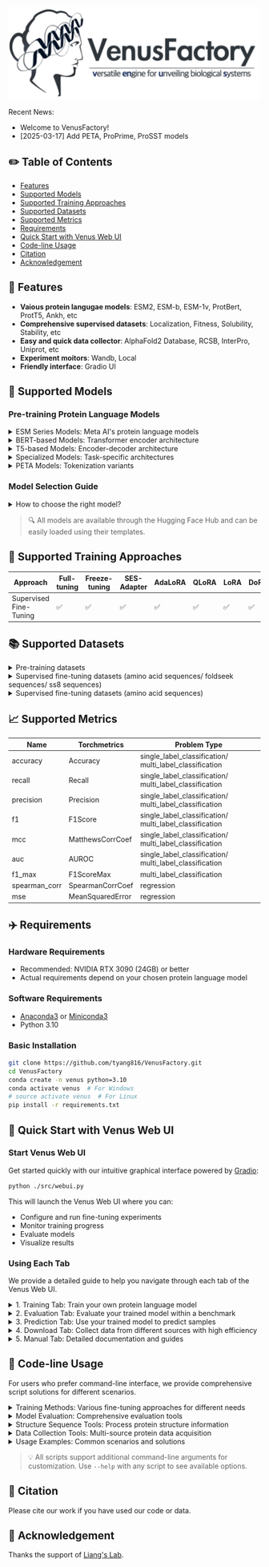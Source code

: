 ![# VenusFactory](img/banner_2503.png)

Recent News:

- Welcome to VenusFactory!
- [2025-03-17] Add PETA, ProPrime, ProSST models

## ✏️ Table of Contents

- [Features](#-features)
- [Supported Models](#-supported-models)
- [Supported Training Approaches](#-supported-training-approaches)
- [Supported Datasets](#-supported-datasets)
- [Supported Metrics](#-supported-metrics)
- [Requirements](#-requirements)
- [Quick Start with Venus Web UI](#-quick-start-with-venus-web-ui)
- [Code-line Usage](#-code-line-usage)
- [Citation](#-citation)
- [Acknowledgement](#-acknowledgement)

## 📑 Features

- **Vaious protein langugae models**: ESM2, ESM-b, ESM-1v, ProtBert, ProtT5, Ankh, etc
- **Comprehensive supervised datasets**: Localization, Fitness, Solubility, Stability, etc
- **Easy and quick data collector**: AlphaFold2 Database, RCSB, InterPro, Uniprot, etc
- **Experiment moitors**: Wandb, Local
- **Friendly interface**: Gradio UI

## 🤖 Supported Models

### Pre-training Protein Language Models

<details>
<summary>ESM Series Models: Meta AI's protein language models</summary>

| Model | Size | Parameters | GPU Memory | Training Data | Template |
|-------|------|------------|------------|---------------|----------|
| ESM2-8M | 8M | 8M | 2GB+ | UR50/D | [facebook/esm2_t6_8M_UR50D](https://huggingface.co/facebook/esm2_t6_8M_UR50D) |
| ESM2-35M | 35M | 35M | 4GB+ | UR50/D | [facebook/esm2_t12_35M_UR50D](https://huggingface.co/facebook/esm2_t12_35M_UR50D) |
| ESM2-150M | 150M | 150M | 8GB+ | UR50/D | [facebook/esm2_t30_150M_UR50D](https://huggingface.co/facebook/esm2_t30_150M_UR50D) |
| ESM2-650M | 650M | 650M | 16GB+ | UR50/D | [facebook/esm2_t33_650M_UR50D](https://huggingface.co/facebook/esm2_t33_650M_UR50D) |
| ESM2-3B | 3B | 3B | 24GB+ | UR50/D | [facebook/esm2_t36_3B_UR50D](https://huggingface.co/facebook/esm2_t36_3B_UR50D) |
| ESM2-15B | 15B | 15B | 40GB+ | UR50/D | [facebook/esm2_t48_15B_UR50D](https://huggingface.co/facebook/esm2_t48_15B_UR50D) |
| ESM-1b | 650M | 650M | 16GB+ | UR50/S | [facebook/esm1b_t33_650M_UR50S](https://huggingface.co/facebook/esm1b_t33_650M_UR50S) |
| ESM-1v-1 | 650M | 650M | 16GB+ | UR90/S | [facebook/esm1v_t33_650M_UR90S_1](https://huggingface.co/facebook/esm1v_t33_650M_UR90S_1) |
| ESM-1v-2 | 650M | 650M | 16GB+ | UR90/S | [facebook/esm1v_t33_650M_UR90S_2](https://huggingface.co/facebook/esm1v_t33_650M_UR90S_2) |
| ESM-1v-3 | 650M | 650M | 16GB+ | UR90/S | [facebook/esm1v_t33_650M_UR90S_3](https://huggingface.co/facebook/esm1v_t33_650M_UR90S_3) |
| ESM-1v-4 | 650M | 650M | 16GB+ | UR90/S | [facebook/esm1v_t33_650M_UR90S_4](https://huggingface.co/facebook/esm1v_t33_650M_UR90S_4) |
| ESM-1v-5 | 650M | 650M | 16GB+ | UR90/S | [facebook/esm1v_t33_650M_UR90S_5](https://huggingface.co/facebook/esm1v_t33_650M_UR90S_5) |

> 💡 ESM2 models are the latest generation, offering better performance than ESM-1b/1v
</details>

<details>
<summary>BERT-based Models: Transformer encoder architecture</summary>

| Model | Size | Parameters | GPU Memory | Training Data | Template |
|-------|------|------------|------------|---------------|----------|
| ProtBert-Uniref100 | 420M | 420M | 12GB+ | UniRef100 | [Rostlab/prot_bert](https://huggingface.co/Rostlab/prot_bert) |
| ProtBert-BFD | 420M | 420M | 12GB+ | BFD100 | [Rostlab/prot_bert_bfd](https://huggingface.co/Rostlab/prot_bert_bfd) |
| IgBert | 420M | 420M | 12GB+ | Antibody | [Exscientia/IgBert](https://huggingface.co/Exscientia/IgBert) |
| IgBert-unpaired | 420M | 420M | 12GB+ | Antibody | [Exscientia/IgBert_unpaired](https://huggingface.co/Exscientia/IgBert_unpaired) |

> 💡 BFD-trained models generally show better performance on structure-related tasks
</details>

<details>
<summary>T5-based Models: Encoder-decoder architecture</summary>

| Model | Size | Parameters | GPU Memory | Training Data | Template |
|-------|------|------------|------------|---------------|----------|
| ProtT5-XL-UniRef50 | 3B | 3B | 24GB+ | UniRef50 | [Rostlab/prot_t5_xl_uniref50](https://huggingface.co/Rostlab/prot_t5_xl_uniref50) |
| ProtT5-XXL-UniRef50 | 11B | 11B | 40GB+ | UniRef50 | [Rostlab/prot_t5_xxl_uniref50](https://huggingface.co/Rostlab/prot_t5_xxl_uniref50) |
| ProtT5-XL-BFD | 3B | 3B | 24GB+ | BFD100 | [Rostlab/prot_t5_xl_bfd](https://huggingface.co/Rostlab/prot_t5_xl_bfd) |
| ProtT5-XXL-BFD | 11B | 11B | 40GB+ | BFD100 | [Rostlab/prot_t5_xxl_bfd](https://huggingface.co/Rostlab/prot_t5_xxl_bfd) |
| IgT5 | 3B | 3B | 24GB+ | Antibody | [Exscientia/IgT5](https://huggingface.co/Exscientia/IgT5) |
| IgT5-unpaired | 3B | 3B | 24GB+ | Antibody | [Exscientia/IgT5_unpaired](https://huggingface.co/Exscientia/IgT5_unpaired) |

> 💡 T5 models can be used for both encoding and generation tasks
</details>

<details>
<summary>Specialized Models: Task-specific architectures</summary>

| Model | Size | Parameters | GPU Memory | Features | Template |
|-------|------|------------|------------|----------|----------|
| Ankh-base | 450M | 450M | 12GB+ | Encoder-decoder | [ElnaggarLab/ankh-base](https://huggingface.co/ElnaggarLab/ankh-base) |
| Ankh-large | 1.2B | 1.2B | 20GB+ | Encoder-decoder | [ElnaggarLab/ankh-large](https://huggingface.co/ElnaggarLab/ankh-large) |
| ProSST-20 | 20 | 110M | 4GB+ | Mutation | [AI4Protein/ProSST-20](https://huggingface.co/AI4Protein/ProSST-20) |
| ProSST-128 | 128 | 110M | 4GB+ | Mutation | [AI4Protein/ProSST-128](https://huggingface.co/AI4Protein/ProSST-128) |
| ProSST-512 | 512 | 110M | 4GB+ | Mutation | [AI4Protein/ProSST-512](https://huggingface.co/AI4Protein/ProSST-512) |
| ProSST-2048 | 2048 | 110M | 4GB+ | Mutation | [AI4Protein/ProSST-2048](https://huggingface.co/AI4Protein/ProSST-2048) |
| ProSST-4096 | 4096 | 110M | 4GB+ | Mutation | [AI4Protein/ProSST-4096](https://huggingface.co/AI4Protein/ProSST-4096) |
| ProPrime-690M | 690M | 690M | 16GB+ | OGT-prediction | [AI4Protein/Prime_690M](https://huggingface.co/AI4Protein/Prime_690M) |

> 💡 These models often excel in specific tasks or offer unique architectural benefits
</details>

<details>
<summary>PETA Models: Tokenization variants</summary>

#### BPE Tokenization Series
| Model | Vocab Size | Parameters | GPU Memory | Template |
|-------|------------|------------|------------|----------|
| PETA-base | base | 35M | 4GB+ | [AI4Protein/deep_base](https://huggingface.co/AI4Protein/deep_base) |
| PETA-bpe-50 | 50 | 35M | 4GB+ | [AI4Protein/deep_bpe_50](https://huggingface.co/AI4Protein/deep_bpe_50) |
| PETA-bpe-200 | 200 | 35M | 4GB+ | [AI4Protein/deep_bpe_200](https://huggingface.co/AI4Protein/deep_bpe_200) |
| PETA-bpe-400 | 400 | 35M | 4GB+ | [AI4Protein/deep_bpe_400](https://huggingface.co/AI4Protein/deep_bpe_400) |
| PETA-bpe-800 | 800 | 35M | 4GB+ | [AI4Protein/deep_bpe_800](https://huggingface.co/AI4Protein/deep_bpe_800) |
| PETA-bpe-1600 | 1600 | 35M | 4GB+ | [AI4Protein/deep_bpe_1600](https://huggingface.co/AI4Protein/deep_bpe_1600) |
| PETA-bpe-3200 | 3200 | 35M | 4GB+ | [AI4Protein/deep_bpe_3200](https://huggingface.co/AI4Protein/deep_bpe_3200) |

#### Unigram Tokenization Series
| Model | Vocab Size | Parameters | GPU Memory | Template |
|-------|------------|------------|------------|----------|
| PETA-unigram-50 | 50 | 35M | 4GB+ | [AI4Protein/deep_unigram_50](https://huggingface.co/AI4Protein/deep_unigram_50) |
| PETA-unigram-100 | 100 | 35M | 4GB+ | [AI4Protein/deep_unigram_100](https://huggingface.co/AI4Protein/deep_unigram_100) |
| PETA-unigram-200 | 200 | 35M | 4GB+ | [AI4Protein/deep_unigram_200](https://huggingface.co/AI4Protein/deep_unigram_200) |
| PETA-unigram-400 | 400 | 35M | 4GB+ | [AI4Protein/deep_unigram_400](https://huggingface.co/AI4Protein/deep_unigram_400) |
| PETA-unigram-800 | 800 | 35M | 4GB+ | [AI4Protein/deep_unigram_800](https://huggingface.co/AI4Protein/deep_unigram_800) |
| PETA-unigram-1600 | 1600 | 35M | 4GB+ | [AI4Protein/deep_unigram_1600](https://huggingface.co/AI4Protein/deep_unigram_1600) |
| PETA-unigram-3200 | 3200 | 35M | 4GB+ | [AI4Protein/deep_unigram_3200](https://huggingface.co/AI4Protein/deep_unigram_3200) |

> 💡 Different tokenization strategies may be better suited for specific tasks
</details>

### Model Selection Guide

<details>
<summary>How to choose the right model?</summary>

1. **Based on Hardware Constraints:**
   - Limited GPU (<8GB): ESM2-8M, ESM2-35M, ProSST
   - Medium GPU (8-16GB): ESM2-150M, ESM2-650M, ProtBert series
   - High-end GPU (24GB+): ESM2-3B, ProtT5-XL, Ankh-large
   - Multiple GPUs: ESM2-15B, ProtT5-XXL

2. **Based on Task Type:**
   - Sequence classification: ESM2, ProtBert
   - Structure prediction: ESM2, Ankh
   - Generation tasks: ProtT5
   - Antibody design: IgBert, IgT5
   - Lightweight deployment: ProSST, PETA-base

3. **Based on Training Data:**
   - General protein tasks: ESM2, ProtBert
   - Structure-aware tasks: Ankh
   - Antibody-specific: IgBert, IgT5
   - Custom tokenization needs: PETA series

</details>

> 🔍 All models are available through the Hugging Face Hub and can be easily loaded using their templates.

## 🔬 Supported Training Approaches

| Approach               | Full-tuning | Freeze-tuning      | SES-Adapter        | AdaLoRA            | QLoRA      | LoRA               | DoRA            | IA3              | 
| ---------------------- | ----------- | ------------------ | ------------------ | ------------------ |----------- | ------------------ | -----------------| -----------------|
| Supervised Fine-Tuning | ✅          | ✅                | ✅                 | ✅                |✅          | ✅                | ✅               | ✅              |

## 📚 Supported Datasets

<details><summary>Pre-training datasets</summary>


- [CATH_V43_S40](https://huggingface.co/datasets/tyang816/cath) | structures

</details>

<details><summary>Supervised fine-tuning datasets (amino acid sequences/ foldseek sequences/ ss8 sequences)</summary>

- DeepLocBinary | protein-wise | single_label_classification
    - [DeepLocBinary_AlphaFold2](https://huggingface.co/datasets/tyang816/DeepLocBinary_AlphaFold2)
    - [DeepLocBinary_ESMFold](https://huggingface.co/datasets/tyang816/DeepLocBinary_ESMFold)
- DeepLocMulti | protein-wise | single_label_classification
    - [DeepLocMulti_AlphaFold2](https://huggingface.co/datasets/tyang816/DeepLocMulti_AlphaFold2)
    - [DeepLocMulti_ESMFold](https://huggingface.co/datasets/tyang816/DeepLocMulti_ESMFold)
- DeepLoc2Multi | protein-wise | single_label_classification
    - [DeepLoc2Multi_AlphaFold2](https://huggingface.co/datasets/tyang816/DeepLoc2Multi_AlphaFold2)
    - [DeepLoc2Multi_ESMFold](https://huggingface.co/datasets/tyang816/DeepLoc2Multi_ESMFold)
- DeepSol | protein-wise | single_label_classification
    - [DeepSol_ESMFold](https://huggingface.co/datasets/tyang816/DeepSol_ESMFold)
- DeepSoluE | protein-wise | single_label_classification
    - [DeepSoluE_ESMFold](https://huggingface.co/datasets/tyang816/DeepSoluE_ESMFold)
- ProtSolM | protein-wise | single_label_classification
    - [ProtSolM_ESMFold](https://huggingface.co/datasets/tyang816/ProtSolM_ESMFold)
- eSOL | protein-wise | regression
    - [eSOL_AlphaFold2](https://huggingface.co/datasets/tyang816/eSOL_AlphaFold2)
    - [eSOL_ESMFold](https://huggingface.co/datasets/tyang816/eSOL_ESMFold)
- DeepET_Topt | protein-wise | regression
    - [DeepET_Topt_AlphaFold2](https://huggingface.co/datasets/tyang816/DeepET_Topt_AlphaFold2)
    - [DeepET_Topt_ESMFold](https://huggingface.co/datasets/tyang816/DeepET_Topt_ESMFold)
- EC | protein-wise | multi_label_classification
    - [EC_AlphaFold2](https://huggingface.co/datasets/tyang816/EC_AlphaFold2)
    - [EC_ESMFold](https://huggingface.co/datasets/tyang816/EC_ESMFold)
- GO_BP | protein-wise | multi_label_classification
    - [GO_BP_AlphaFold2](https://huggingface.co/datasets/tyang816/GO_BP_AlphaFold2)
    - [GO_BP_ESMFold](https://huggingface.co/datasets/tyang816/GO_BP_ESMFold)
- GO_CC | protein-wise | multi_label_classification
    - [GO_CC_AlphaFold2](https://huggingface.co/datasets/tyang816/GO_CC_AlphaFold2)
    - [GO_CC_ESMFold](https://huggingface.co/datasets/tyang816/GO_CC_ESMFold)
- GO_MF | protein-wise | multi_label_classification
    - [GO_MF_AlphaFold2](https://huggingface.co/datasets/tyang816/GO_MF_AlphaFold2)
    - [GO_MF_ESMFold](https://huggingface.co/datasets/tyang816/GO_MF_ESMFold)
- MetalIonBinding | protein-wise | single_label_classification
    - [MetalIonBinding_AlphaFold2](https://huggingface.co/datasets/tyang816/MetalIonBinding_AlphaFold2)
    - [MetalIonBinding_ESMFold](https://huggingface.co/datasets/tyang816/MetalIonBinding_ESMFold)
- Thermostability | protein-wise | regression
    - [Thermostability_AlphaFold2](https://huggingface.co/datasets/tyang816/Thermostability_AlphaFold2)
    - [Thermostability_ESMFold](https://huggingface.co/datasets/tyang816/Thermostability_ESMFold)

> ✨ Only structural sequences are different for the same dataset, for example, ``DeepLocBinary_ESMFold`` and ``DeepLocBinary_AlphaFold2`` share the same amino acid sequences, this means if you only want to use the ``aa_seqs``, both are ok! 

</details>

<details><summary>Supervised fine-tuning datasets (amino acid sequences)</summary>

- [Demo_Solubility](https://huggingface.co/datasets/tyang816/Demo_Solubility) | protein-wise | single_label_classification
- [DeepLocBinary](https://huggingface.co/datasets/tyang816/DeepLocBinary) | protein-wise | single_label_classification
- [DeepLocMulti](https://huggingface.co/datasets/tyang816/DeepLocMulti) | protein-wise | single_label_classification
- [DeepLoc2Multi](https://huggingface.co/datasets/tyang816/DeepLoc2Multi) | protein-wise | single_label_classification
- [DeepSol](https://huggingface.co/datasets/tyang816/DeepSol) | protein-wise | single_label_classification
- [DeepSoluE](https://huggingface.co/datasets/tyang816/DeepSoluE) | protein-wise | single_label_classification
- [ProtSolM](https://huggingface.co/datasets/tyang816/ProtSolM) | protein-wise | single_label_classification
- [eSOL](https://huggingface.co/datasets/tyang816/eSOL) | protein-wise | regression
- [DeepET_Topt](https://huggingface.co/datasets/tyang816/DeepET_Topt) | protein-wise | regression
- [EC](https://huggingface.co/datasets/tyang816/EC) | protein-wise | multi_label_classification
- [GO_BP](https://huggingface.co/datasets/tyang816/GO_BP) | protein-wise | multi_label_classification
- [GO_CC](https://huggingface.co/datasets/tyang816/GO_CC) | protein-wise | multi_label_classification
- [GO_MF](https://huggingface.co/datasets/tyang816/GO_MF) | protein-wise | multi_label_classification
- [MetalIonBinding](https://huggingface.co/datasets/tyang816/MetalIonBinding) | protein-wise | single_label_classification
- [Thermostability](https://huggingface.co/datasets/tyang816/Thermostability) | protein-wise | regression
- [PaCRISPR](https://huggingface.co/datasets/tyang816/PaCRISPR) | protein-wise
- [PETA_CHS_Sol](https://huggingface.co/datasets/tyang816/PETA_CHS_Sol) | protein-wise
- [PETA_LGK_Sol](https://huggingface.co/datasets/tyang816/PETA_LGK_Sol) | protein-wise
- [PETA_TEM_Sol](https://huggingface.co/datasets/tyang816/PETA_TEM_Sol) | protein-wise
- [SortingSignal](https://huggingface.co/datasets/tyang816/SortingSignal) | protein-wise
- FLIP_AAV | protein-site | regression
    - [FLIP_AAV_one-vs-rest](https://huggingface.co/datasets/tyang816/FLIP_AAV_one-vs-rest), [FLIP_AAV_two-vs-rest](https://huggingface.co/datasets/tyang816/FLIP_AAV_two-vs-rest), [FLIP_AAV_mut-des](https://huggingface.co/datasets/tyang816/FLIP_AAV_mut-des), [FLIP_AAV_des-mut](https://huggingface.co/datasets/tyang816/FLIP_AAV_des-mut), [FLIP_AAV_seven-vs-rest](https://huggingface.co/datasets/tyang816/FLIP_AAV_seven-vs-rest), [FLIP_AAV_low-vs-high](https://huggingface.co/datasets/tyang816/FLIP_AAV_low-vs-high), [FLIP_AAV_sampled](https://huggingface.co/datasets/tyang816/FLIP_AAV_sampled)
- FLIP_GB1 | protein-site | regression
    - [FLIP_GB1_one-vs-rest](https://huggingface.co/datasets/tyang816/FLIP_GB1_one-vs-rest), [FLIP_GB1_two-vs-rest](https://huggingface.co/datasets/tyang816/FLIP_GB1_two-vs-rest), [FLIP_GB1_three-vs-rest](https://huggingface.co/datasets/tyang816/FLIP_GB1_three-vs-rest), [FLIP_GB1_low-vs-high](https://huggingface.co/datasets/tyang816/FLIP_GB1_low-vs-high), [FLIP_GB1_sampled](https://huggingface.co/datasets/tyang816/FLIP_GB1_sampled)
- [TAPE_Fluorescence](https://huggingface.co/datasets/tyang816/TAPE_Fluorescence) | protein-site | regression
- [TAPE_Stability](https://huggingface.co/datasets/tyang816/TAPE_Stability) | protein-site | regression

</details>

## 📈 Supported Metrics

| Name          | Torchmetrics     | Problem Type                                            |
| ------------- | ---------------- | ------------------------------------------------------- |
| accuracy      | Accuracy         | single_label_classification/ multi_label_classification |
| recall        | Recall           | single_label_classification/ multi_label_classification |
| precision     | Precision        | single_label_classification/ multi_label_classification |
| f1            | F1Score          | single_label_classification/ multi_label_classification |
| mcc           | MatthewsCorrCoef | single_label_classification/ multi_label_classification |
| auc           | AUROC            | single_label_classification/ multi_label_classification |
| f1_max        | F1ScoreMax       | multi_label_classification                              |
| spearman_corr | SpearmanCorrCoef | regression                                              |
| mse           | MeanSquaredError | regression                                              |

## ✈️ Requirements

### Hardware Requirements
- Recommended: NVIDIA RTX 3090 (24GB) or better
- Actual requirements depend on your chosen protein language model

### Software Requirements
- [Anaconda3](https://www.anaconda.com/download) or [Miniconda3](https://docs.conda.io/projects/miniconda/en/latest/)
- Python 3.10

### Basic Installation
```bash
git clone https://github.com/tyang816/VenusFactory.git
cd VenusFactory
conda create -n venus python=3.10
conda activate venus  # For Windows
# source activate venus  # For Linux
pip install -r requirements.txt
```

## 🚀 Quick Start with Venus Web UI

### Start Venus Web UI

Get started quickly with our intuitive graphical interface powered by [Gradio](https://github.com/gradio-app/gradio):

```bash
python ./src/webui.py
```

This will launch the Venus Web UI where you can:
- Configure and run fine-tuning experiments
- Monitor training progress
- Evaluate models
- Visualize results

### Using Each Tab

We provide a detailed guide to help you navigate through each tab of the Venus Web UI.

<details>
<summary>1. Training Tab: Train your own protein language model</summary>

![Model_Dataset_Config](img/Train/Model_Dataset_Config.png)

Select a protein language model from the dropdown menu. Upload your dataset or select from available datasets and choose metrics appropriate for your problem type.

![Training_Parameters](img/Train/Training_Parameters.png)
Choose a training method (Freeze, SES-Adapter, LoRA, QLoRA etc.) and configure training parameters (batch size, learning rate, etc.).

![Preview_Command](img/Train/Preview_Command.png)
![Training_Progress](img/Train/Training_Progress.png)
![Best_Model](img/Train/Best_Model.png)
![Monitor_Figs](img/Train/Monitor_Figs.png)
Click "Start Training" and monitor progress in real-time.

<p align="center">
  <img src="img/Train/Metric_Results.png" width="60%" alt="Metric_Results">
</p>

Click "Download CSV" to download the test metrics results.
</details>

<details>
<summary>2. Evaluation Tab: Evaluate your trained model within a benchmark</summary>

![Model_Dataset_Config](img/Eval/Model_Dataset_Config.png)

Load your trained model by specifying the model path. Select the same protein language model and model configs used during training. Select a test dataset and configure batch size. Choose evaluation metrics appropriate for your problem type. Finally, click "Start Evaluation" to view performance metrics.
</details>

<details>
<summary>3. Prediction Tab: Use your trained model to predict samples</summary>

![Predict_Tab](img/Predict/Predict_Tab.png)

Load your trained model by specifying the model path. Select the same protein language model and model configs used during training.

For single sequence: Enter a protein sequence in the text box.

For batch prediction: Upload a CSV file with sequences.

![Batch](img/Predict/Batch.png)

Click "Predict" to generate and view results.
</details>

<details>
<summary>4. Download Tab: Collect data from different sources with high efficiency</summary>

- **AlphaFold2 Structures**: Enter UniProt IDs to download protein structures
- **UniProt**: Search for protein information using keywords or IDs
- **InterPro**: Retrieve protein family and domain information
- **RCSB PDB**: Download experimental protein structures
</details>

<details>
<summary>5. Manual Tab: Detailed documentation and guides</summary>

Select a language (English/Chinese).

Navigate through the documentation using the table of contents and find step-by-step guides.
</details>

## 🧬 Code-line Usage

For users who prefer command-line interface, we provide comprehensive script solutions for different scenarios.

<details>
<summary>Training Methods: Various fine-tuning approaches for different needs</summary>

### Full Model Fine-tuning
```bash
# Freeze-tuning: Train only specific layers while freezing others
bash ./script/train/train_plm_vanilla.sh
```

### Parameter-Efficient Fine-tuning (PEFT)
```bash
# SES-Adapter: Selective and Efficient adapter fine-tuning
bash ./script/train/train_plm_ses-adapter.sh

# AdaLoRA: Adaptive Low-Rank Adaptation
bash ./script/train/train_plm_adalora.sh

# QLoRA: Quantized Low-Rank Adaptation
bash ./script/train/train_plm_qlora.sh

# LoRA: Low-Rank Adaptation
bash ./script/train/train_plm_lora.sh

# DoRA: Double Low-Rank Adaptation
bash ./script/train/train_plm_dora.sh

# IA3: Infused Adapter by Inhibiting and Amplifying Inner Activations
bash ./script/train/train_plm_ia3.sh
```

#### Training Method Comparison
| Method | Memory Usage | Training Speed | Performance |
|--------|--------------|----------------|-------------|
| Freeze | Low | Fast | Good |
| SES-Adapter | Medium | Medium | Better |
| AdaLoRA | Low | Medium | Better |
| QLoRA | Very Low | Slower | Good |
| LoRA | Low | Fast | Good |
| DoRA | Low | Medium | Better |
| IA3 | Very Low | Fast | Good |

</details>

<details>
<summary>Model Evaluation: Comprehensive evaluation tools</summary>

### Basic Evaluation
```bash
# Evaluate model performance on test sets
bash ./script/eval/eval.sh
```

### Available Metrics
- Classification: accuracy, precision, recall, F1, MCC, AUC
- Regression: MSE, Spearman correlation
- Multi-label: F1-max

### Visualization Tools
- Training curves
- Confusion matrices
- ROC curves
- Performance comparison plots

</details>

<details>
<summary>Structure Sequence Tools: Process protein structure information</summary>

### ESM Structure Sequence
```bash
# Generate structure sequences using ESM-3
bash ./script/get_get_structure_seq/get_esm3_structure_seq.sh
```

### Secondary Structure
```bash
# Predict protein secondary structure
bash ./script/get_get_structure_seq/get_secondary_structure_seq.sh
```

Features:
- Support for multiple sequence formats
- Batch processing capability
- Integration with popular structure prediction tools

</details>

<details>
<summary>Data Collection Tools: Multi-source protein data acquisition</summary>

### Format Conversion
```bash
# Convert CIF format to PDB
bash ./crawler/convert/maxit.sh
```

### Metadata Collection
```bash
# Download metadata from RCSB PDB
bash ./crawler/metadata/download_rcsb.sh
```

### Sequence Data
```bash
# Download protein sequences from UniProt
bash ./crawler/sequence/download_uniprot_seq.sh
```

### Structure Data
```bash
# Download from AlphaFold2 Database
bash ./crawler/structure/download_alphafold.sh

# Download from RCSB PDB
bash ./crawler/structure/download_rcsb.sh
```

Features:
- Automated batch downloading
- Resume interrupted downloads
- Data integrity verification
- Multiple source support
- Customizable search criteria

#### Supported Databases
| Database | Data Type | Access Method | Rate Limit |
|----------|-----------|---------------|------------|
| AlphaFold2 | Structures | REST API | Yes |
| RCSB PDB | Structures | FTP/HTTP | No |
| UniProt | Sequences | REST API | Yes |
| InterPro | Domains | REST API | Yes |

</details>

<details>
<summary>Usage Examples: Common scenarios and solutions</summary>

### Training Example
```bash
# Train a protein solubility predictor using ESM2
bash ./script/train/train_plm_lora.sh \
    --model "facebook/esm2_t33_650M_UR50D" \
    --dataset "DeepSol" \
    --batch_size 32 \
    --learning_rate 1e-4
```

### Evaluation Example
```bash
# Evaluate the trained model
bash ./script/eval/eval.sh \
    --model_path "path/to/your/model" \
    --test_dataset "DeepSol_test"
```

### Data Collection Example
```bash
# Download structures for a list of UniProt IDs
bash ./crawler/structure/download_alphafold.sh \
    --input uniprot_ids.txt \
    --output ./structures
```

</details>

> 💡 All scripts support additional command-line arguments for customization. Use `--help` with any script to see available options.

## 🙌 Citation

Please cite our work if you have used our code or data.

## 🎊 Acknowledgement

Thanks the support of [Liang's Lab](https://ins.sjtu.edu.cn/people/lhong/index.html).
